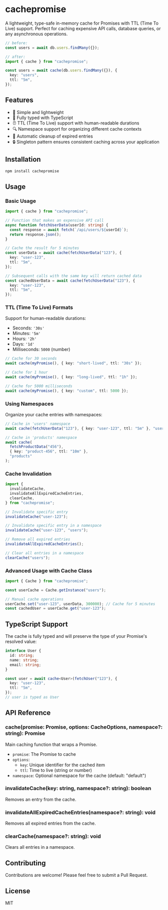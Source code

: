 # cachepromise

A lightweight, type-safe in-memory cache for Promises with TTL (Time To Live) support. Perfect for caching expensive API calls, database queries, or any asynchronous operations.

```typescript
// before:
const users = await db.users.findMany({});

// after:
import { cache } from "cachepromise";

const users = await cache(db.users.findMany({}), {
  key: "users",
  ttl: "5m",
});
```

## Features

- 🚀 Simple and lightweight
- 💪 Fully typed with TypeScript
- ⏰ TTL (Time To Live) support with human-readable durations
- 🔍 Namespace support for organizing different cache contexts
- 🧹 Automatic cleanup of expired entries
- 🔒 Singleton pattern ensures consistent caching across your application

## Installation

```bash
npm install cachepromise
```

## Usage

### Basic Usage

```typescript
import { cache } from "cachepromise";

// Function that makes an expensive API call
async function fetchUserData(userId: string) {
  const response = await fetch(`/api/users/${userId}`);
  return response.json();
}

// Cache the result for 5 minutes
const userData = await cache(fetchUserData("123"), {
  key: "user-123",
  ttl: "5m",
});

// Subsequent calls with the same key will return cached data
const cachedUserData = await cache(fetchUserData("123"), {
  key: "user-123",
  ttl: "5m",
});
```

### TTL (Time To Live) Formats

Support for human-readable durations:

- Seconds: `'30s'`
- Minutes: `'5m'`
- Hours: `'2h'`
- Days: `'1d'`
- Milliseconds: `5000` (number)

```typescript
// Cache for 30 seconds
await cache(myPromise(), { key: "short-lived", ttl: "30s" });

// Cache for 1 hour
await cache(myPromise(), { key: "long-lived", ttl: "1h" });

// Cache for 5000 milliseconds
await cache(myPromise(), { key: "custom", ttl: 5000 });
```

### Using Namespaces

Organize your cache entries with namespaces:

```typescript
// Cache in 'users' namespace
await cache(fetchUserData("123"), { key: "user-123", ttl: "5m" }, "users");

// Cache in 'products' namespace
await cache(
  fetchProductData("456"),
  { key: "product-456", ttl: "10m" },
  "products"
);
```

### Cache Invalidation

```typescript
import {
  invalidateCache,
  invalidateAllExpiredCacheEntries,
  clearCache,
} from "cachepromise";

// Invalidate specific entry
invalidateCache("user-123");

// Invalidate specific entry in a namespace
invalidateCache("user-123", "users");

// Remove all expired entries
invalidateAllExpiredCacheEntries();

// Clear all entries in a namespace
clearCache("users");
```

### Advanced Usage with Cache Class

```typescript
import { Cache } from "cachepromise";

const userCache = Cache.getInstance("users");

// Manual cache operations
userCache.set("user-123", userData, 300000); // Cache for 5 minutes
const cachedUser = userCache.get("user-123");
```

## TypeScript Support

The cache is fully typed and will preserve the type of your Promise's resolved value:

```typescript
interface User {
  id: string;
  name: string;
  email: string;
}

const user = await cache<User>(fetchUser("123"), {
  key: "user-123",
  ttl: "5m",
});
// user is typed as User
```

## API Reference

### cache<T>(promise: Promise<T>, options: CacheOptions, namespace?: string): Promise<T>

Main caching function that wraps a Promise.

- `promise`: The Promise to cache
- `options`:
  - `key`: Unique identifier for the cached item
  - `ttl`: Time to live (string or number)
- `namespace`: Optional namespace for the cache (default: "default")

### invalidateCache(key: string, namespace?: string): boolean

Removes an entry from the cache.

### invalidateAllExpiredCacheEntries(namespace?: string): void

Removes all expired entries from the cache.

### clearCache(namespace?: string): void

Clears all entries in a namespace.

## Contributing

Contributions are welcome! Please feel free to submit a Pull Request.

## License

MIT
